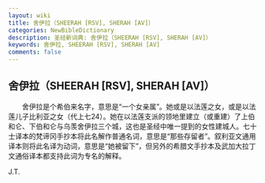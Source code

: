 ```yaml
---
layout: wiki
title: 舍伊拉（SHEERAH [RSV], SHERAH [AV]）
categories: NewBibleDictionary
description: 圣经新词典: 舍伊拉（SHEERAH [RSV], SHERAH [AV]）
keywords: 舍伊拉, SHEERAH [RSV], SHERAH [AV]
comments: false
---
```


## 舍伊拉（SHEERAH [RSV], SHERAH [AV]）

　　舍伊拉是个希伯来名字，意思是“一个女亲属”。她或是以法莲之女，或是以法莲儿子比利亚之女（代上七24）。她在以法莲支派的领地里建立（或重建）了上伯和仑、下伯和仑与乌羡舍伊拉三个城，这也是圣经中唯一提到的女性建城人。七十士译本的梵谛冈手抄本将此名解作普通名词，意思是“那些存留者”。叙利亚文通用译本则将此名译为动词，意思是“她被留下”，但另外的希腊文手抄本及武加大拉丁文通俗译本都支持此词为专名的解释。

J.T.








